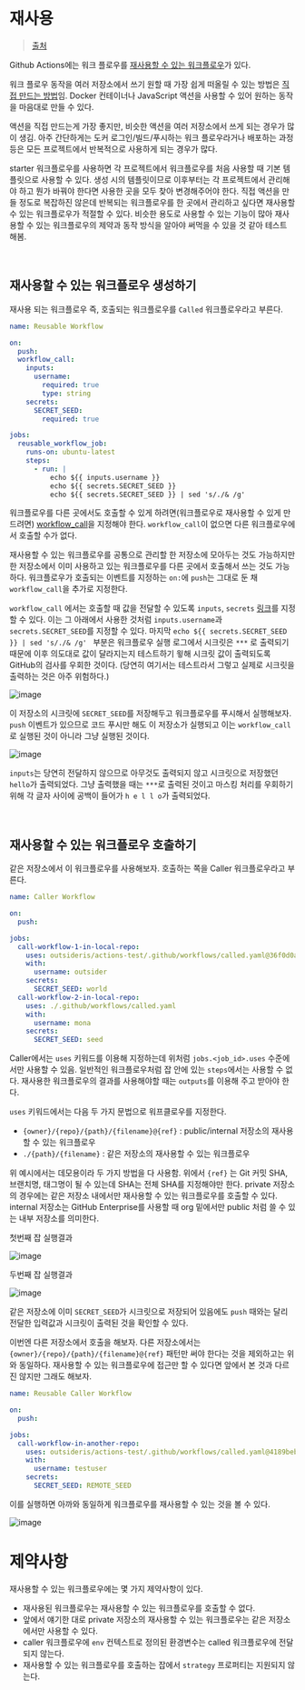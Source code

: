 # 재사용

> [출처](https://blog.outsider.ne.kr/1591)

Github Actions에는 워크 플로우를 [재사용할 수 있는 워크플로우](https://docs.github.com/en/enterprise-cloud@latest/actions/using-workflows/reusing-workflows)가 있다.

워크 플로우 동작을 여러 저장소에서 쓰기 원할 때 가장 쉽게 떠올릴 수 있는 방법은 [직접 만드는 방법](https://docs.github.com/en/actions/creating-actions/about-custom-actions)임. Docker 컨테이너나 JavaScript 액션을 사용할 수 있어 원하는 동작을 마음대로 만들 수 있다.

액션을 직접 만드는게 가장 좋지만, 비슷한 액션을 여러 저장소에서 쓰게 되는 경우가 많이 생김. 아주 간단하게는 도커 로그인/빌드/푸시하는 워크 플로우라거나 배포하는 과정 등은 모든 프로젝트에서 반복적으로 사용하게 되는 경우가 많다.

starter 워크플로우를 사용하면 각 프로젝트에서 워크플로우를 처음 사용할 때 기본 템플릿으로 사용할 수 있다. 생성 시의 템플릿이므로 이후부터는 각 프로젝트에서 관리해야 하고 뭔가 바꿔야 한다면 사용한 곳을 모두 찾아 변경해주어야 한다. 직접 액션을 만들 정도로 복잡하진 않은데 반복되는 워크플로우를 한 곳에서 관리하고 싶다면 재사용할 수 있는 워크플로우가 적절할 수 있다. 비슷한 용도로 사용할 수 있는 기능이 많아 재사용할 수 있는 워크플로우의 제약과 동작 방식을 알아야 써먹을 수 있을 것 같아 테스트 해봄.

<br/>

## 재사용할 수 있는 워크플로우 생성하기

재사용 되는 워크플로우 즉, 호출되는 워크플로우를 `Called` 워크플로우라고 부른다.

```yaml
name: Reusable Workflow

on:
  push:
  workflow_call:
    inputs:
      username:
        required: true
        type: string
    secrets:
      SECRET_SEED:
        required: true

jobs:
  reusable_workflow_job:
    runs-on: ubuntu-latest
    steps:
      - run: | 
          echo ${{ inputs.username }}
          echo ${{ secrets.SECRET_SEED }}
          echo ${{ secrets.SECRET_SEED }} | sed 's/./& /g' 
```

워크플로우를 다른 곳에서도 호출할 수 있게 하려면(워크플로우로 재사용할 수 있게 만드려면) [workflow_call](https://docs.github.com/en/actions/using-workflows/events-that-trigger-workflows#workflow_call)을 지정해야 한다. `workflow_call`이 없으면 다른 워크플로우에서 호출할 수가 없다.

재사용할 수 있는 워크플로우를 공통으로 관리할 한 저장소에 모아두는 것도 가능하지만 한 저장소에서 이미 사용하고 있는 워크플로우를 다른 곳에서 호출해서 쓰는 것도 가능하다. 워크플로우가 호출되는 이벤트를 지정하는 `on:`에 `push`는 그대로 둔 채 `workflow_call`을 추가로 지정한다.

`workflow_call` 에서는 호출할 때 값을 전달할 수 있도록 `inputs`, `secrets` [링크](https://docs.github.com/en/actions/using-workflows/reusing-workflows#using-inputs-and-secrets-in-a-reusable-workflow)를 지정할 수 있다. 이는 그 아래에서 사용한 것처럼 `inputs.username`과 `secrets.SECRET_SEED`를 지정할 수 있다. 마지막 `echo ${{ secrets.SECRET_SEED }} | sed 's/./& /g' ` 부분은 워크플로우 실행 로그에서 시크릿은 `***` 로 출력되기 때문에 이후 의도대로 값이 달라지는지 테스트하기 윟해 시크릿 값이 출력되도록 GitHub의 검사를 우회한 것이다. (당연히 여기서는 테스트라서 그렇고 실제로 시크릿을 출력하는 것은 아주 위험하다.)

![image](https://github.com/pozafly/TIL/assets/59427983/a5aab580-b45a-483e-a101-3bc02700f944)

이 저장소의 시크릿에 `SECRET_SEED`를 저장해두고 워크플로우를 푸시해서 실행해보자. `push` 이벤트가 있으므로 코드 푸시만 해도 이 저장소가 실행되고 이는 `workflow_call`로 실행된 것이 아니라 그냥 실행된 것이다.

![image](https://github.com/pozafly/TIL/assets/59427983/ca8a758b-c078-4cd9-9030-d5110f82b58c)

`inputs`는 당연히 전달하지 않으므로 아무것도 출력되지 않고 시크릿으로 저장했던 `hello`가 출력되었다. 그냥 출력했을 때는 `***`로 출력된 것이고 마스킹 처리를 우회하기 위해 각 글자 사이에 공백이 들어가 `h e l l o`가 출력되었다.

<br/>

## 재사용할 수 있는 워크플로우 호출하기

같은 저장소에서 이 워크플로우를 사용해보자. 호출하는 쪽을 Caller 워크플로우라고 부른다.

```yaml
name: Caller Workflow

on:
  push:

jobs:
  call-workflow-1-in-local-repo:
    uses: outsideris/actions-test/.github/workflows/called.yaml@36f0d0aef48da832eb03a4d1d82e1705392bbfdb
    with:
      username: outsider
    secrets:
      SECRET_SEED: world
  call-workflow-2-in-local-repo:
    uses: ./.github/workflows/called.yaml
    with:
      username: mona
    secrets:
      SECRET_SEED: seed
```

Caller에서는 `uses` 키워드를 이용해 지정하는데 위처럼 `jobs.<job_id>.uses` 수준에서만 사용할 수 있음. 일반적인 워크플로우처럼 잡 안에 있는 `steps`에서는 사용할 수 없다. 재사용한 워크플로우의 결과를 사용해야할 때는 `outputs`를 이용해 주고 받아야 한다.

`uses` 키워드에서는 다음 두 가지 문법으로 워프클로우를 지정한다.

- `{owner}/{repo}/{path}/{filename}@{ref}` : public/internal 저장소의 재사용할 수 있는 워크플로우
- `./{path}/{filename}` : 같은 저장소의 재사용할 수 있는 워크플로우

위 예시에서는 데모용이라 두 가지 방법을 다 사용함. 위에서 `{ref}` 는 Git 커밋 SHA, 브랜치명, 태그명이 될 수 있는데 SHA는 전체 SHA를 지정해야만 한다. private 저장소의 경우에는 같은 저장소 내에서만 재사용할 수 있는 워크플로우를 호출할 수 있다. internal 저장소는 GitHub Enterprise를 사용할 때 org 밑에서만 public 처럼 쓸 수 있는 내부 저장소를 의미한다.

첫번째 잡 실행결과

![image](https://github.com/pozafly/TIL/assets/59427983/6ed50aba-66fb-4e38-9fc3-658ebd9a2221)

두번째 잡 실행결과

![image](https://github.com/pozafly/TIL/assets/59427983/b0f0ee1a-3c23-4275-8ff9-db59898d1f7e)

같은 저장소에 이미 `SECRET_SEED`가 시크릿으로 저장되어 있음에도 `push` 때와는 달리 전달한 입력값과 시크릿이 출력된 것을 확인할 수 있다.

이번엔 다른 저장소에서 호출을 해보자. 다른 저장소에서는 `{owner}/{repo}/{path}/{filename}@{ref}` 패턴만 써야 한다는 것을 제외하고는 위와 동일하다. 재사용할 수 있는 워크플로우에 접근만 할 수 있다면 앞에서 본 것과 다르진 않지만 그래도 해보자.

```yaml
name: Reusable Caller Workflow

on:
  push:

jobs:
  call-workflow-in-another-repo:
    uses: outsideris/actions-test/.github/workflows/called.yaml@4189beb6cbbebde39af9a0a4f3f2695d165973cf
    with:
      username: testuser
    secrets:
      SECRET_SEED: REMOTE_SEED
```

이를 실행하면 아까와 동일하게 워크플로우를 재사용할 수 있는 것을 볼 수 있다.

![image](https://github.com/pozafly/TIL/assets/59427983/24f519ae-dd2f-41b7-b8ad-84af0a697409)

# 제약사항

재사용할 수 있는 워크플로우에는 몇 가지 제약사항이 있다.

- 재사용된 워크플로우는 재사용할 수 있는 워크플로우를 호출할 수 없다.
- 앞에서 얘기한 대로 private 저장소의 재사용할 수 있는 워크플로우는 같은 저장소에서만 사용할 수 있다.
- caller 워크플로우에 `env` 컨텍스트로 정의된 환경변수는 called 워크플로우에 전달되지 않는다.
- 재사용할 수 있는 워크플로우를 호출하는 잡에서 `strategy` 프로퍼티는 지원되지 않는다.
